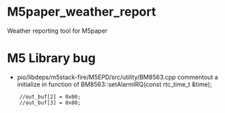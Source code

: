# M5paper_weather_report
Weather reporting tool for M5paper


# M5 Library bug
* pio/libdeps/m5stack-fire/M5EPD/src/utility/BM8563.cpp
commentout a initialize in function of BM8563::setAlarmIRQ(const rtc_time_t &time);
```
    //out_buf[2] = 0x00;
    //out_buf[3] = 0x00;
```

